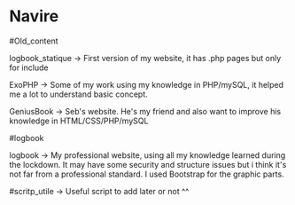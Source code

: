 # Navire

#Old_content

logbook_statique 
-> First version of my website, it has .php pages but only for include 

ExoPHP 
-> Some of my work using my knowledge in PHP/mySQL, it helped me a lot to understand basic concept.

GeniusBook
-> Seb's website. He's my friend and also want to improve his knowledge in HTML/CSS/PHP/mySQL

#logbook

logbook
-> My professional website, using all my knowledge learned during the lockdown. It may have some security and structure issues but i think 
it's not far from a professional standard.  I used Bootstrap for the graphic parts.

#scritp_utile
-> Useful script to add later or not ^^
